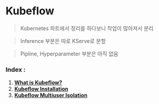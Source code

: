 # Kubeflow
> Kubernetes 파트에서 정리를 하다보니 작업이 많아져서 분리
 
> Inference 부분은 따로 KServe로 분할

>  Pipline, Hyperparameter 부분은 아직 없음

### Index :
1. [__What is Kubeflow?__](#about_kubeflow)
2. [__Kubeflow Installation__](#install_kubeflow)
3. [__Kubeflow Multiuser Isolation__](#multiuser)
